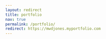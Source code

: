 ```yaml
---
layout: redirect
title: portfolio
nav: true
permalink: /portfolio/
redirect: https://mwdjones.myportfolio.com
---
```

